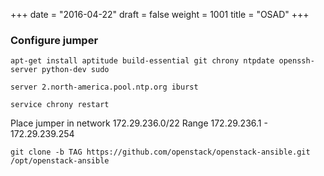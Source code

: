 +++
date = "2016-04-22"
draft = false
weight = 1001
title = "OSAD"
+++


### Configure jumper

`apt-get install aptitude build-essential git chrony ntpdate openssh-server python-dev sudo`

`server 2.north-america.pool.ntp.org iburst`

`service chrony restart`

Place jumper in network 172.29.236.0/22   Range 172.29.236.1 - 172.29.239.254

`git clone -b TAG https://github.com/openstack/openstack-ansible.git /opt/openstack-ansible`


